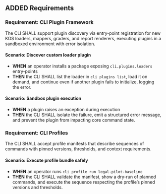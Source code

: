 ## ADDED Requirements
### Requirement: CLI Plugin Framework
The CLI SHALL support plugin discovery via entry-point registration for new KOS loaders, mappers, graders, and report renderers, executing plugins in a sandboxed environment with error isolation.

#### Scenario: Discover custom loader plugin
- **WHEN** an operator installs a package exposing `cli.plugins.loaders` entry-points
- **THEN** the CLI SHALL list the loader in `cli plugins list`, load it on demand, and continue even if another plugin fails to initialize, logging the error.

#### Scenario: Sandbox plugin execution
- **WHEN** a plugin raises an exception during execution
- **THEN** the CLI SHALL isolate the failure, emit a structured error message, and prevent the plugin from impacting core command state.

### Requirement: CLI Profiles
The CLI SHALL accept profile manifests that describe sequences of commands with pinned versions, thresholds, and context requirements.

#### Scenario: Execute profile bundle safely
- **WHEN** an operator runs `cli profile run legal-pilot-baseline`
- **THEN** the CLI SHALL validate the manifest, show a dry-run of planned commands, and execute the sequence respecting the profile’s pinned versions and thresholds.

